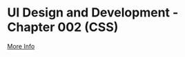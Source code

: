 # UI Design and Development - Chapter 002 (CSS)
[More Info](https://github.com/metacube-manthan-rajoria/Assignments/tree/main/003%20-%20UI%20Design%20%26%20Development/Chapter%20002%20-%20CSS)